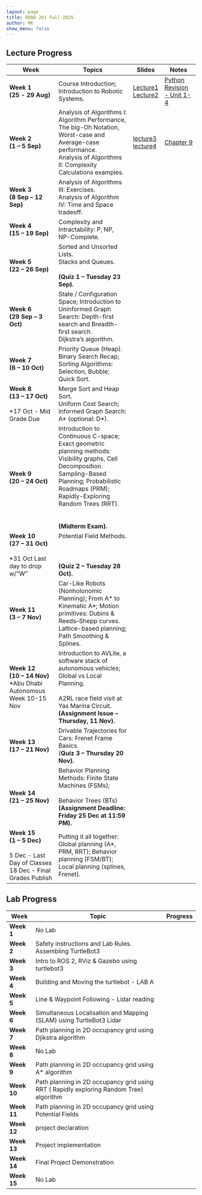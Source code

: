 ```yaml
---
layout: page
title: ROBO 201 Fall 2025
author: MK
show_menu: false
---
```


## Lecture Progress

| Week                                                                                                | Topics                                                                                                                                                                                                                                          | Slides                                                                                                                                                                                                                                  | Notes                                                                                                                      |
| --------------------------------------------------------------------------------------------------- | ----------------------------------------------------------------------------------------------------------------------------------------------------------------------------------------------------------------------------------------------- | --------------------------------------------------------------------------------------------------------------------------------------------------------------------------------------------------------------------------------------- | -------------------------------------------------------------------------------------------------------------------------- |
| **Week 1**<br>**(25** **- 29 Aug)**                                                                 | Course Introduction; Introduction to Robotic Systems.                                                                                                                                                                                           | [Lecture1](https://docs.google.com/presentation/d/1RJVue66TvjSi_eVNE6nyzxpTVs2-gDfJu9rpWNqRzqI/edit?usp=drive_link)<br>[Lecture2](https://docs.google.com/presentation/d/1U5iBJmyEvjFoZxilHZ8WUjJhK0LBMsDqEwAZgGsNwSU/edit?usp=sharing) | [Python Revision - Unit 1-4](https://www.theconstruct.ai/robotigniteacademy_learnros/ros-courses-library/python-robotics/) |
| **Week 2** <br>**(1 – 5 Sep)**                                                                      | Analysis of Algorithms I: Algorithm Performance, The big-Oh Notation, Worst-case and Average-case performance.  <br>Analysis of Algorithms II: Complexity Calculations examples.                                                                | [lecture3](https://docs.google.com/presentation/d/1KCCf-FpO2ScJgI6a4K5YhF-j2VGSuMLpEGrig9GsYVE/edit?usp=sharing)<br>[lecture4](https://docs.google.com/presentation/d/1WZbJ8C3CUaaDfAzhAHCNxpM2v0yXdQ-MyEHirb2FaXg/edit?usp=sharing)    | [Chapter 9](https://www.teach.cs.toronto.edu/~csc110y/fall/notes/)                                                         |
| **Week 3** <br>**(8 Sep – 12 Sep)**                                                                 | Analysis of Algorithms III: Exercises.  <br>Analysis of Algorithm IV: Time and Space tradeoff.                                                                                                                                                  |                                                                                                                                                                                                                                         |                                                                                                                            |
| **Week 4**<br>**(15 – 19 Sep)**                                                                     | Complexity and Intractability: P, NP, NP-Complete.                                                                                                                                                                                              |                                                                                                                                                                                                                                         |                                                                                                                            |
| **Week 5** <br>**(22 – 26 Sep)**                                                                    | Sorted and Unsorted Lists.  <br>Stacks and Queues.<br><br>**(Quiz 1 – Tuesday 23 Sep).**                                                                                                                                                        |                                                                                                                                                                                                                                         |                                                                                                                            |
| **Week 6**<br>**(29 Sep – 3 Oct)**                                                                  | State / Configuration Space; Introduction to Uninformed Graph Search: Depth-first search and Breadth-first search.  <br>Dijkstra’s algorithm.                                                                                                   |                                                                                                                                                                                                                                         |                                                                                                                            |
| **Week 7**<br>**(6 – 10 Oct)**                                                                      | Priority Queue (Heap).  <br>Binary Search Recap; Sorting Algorithms: Selection, Bubble; Quick Sort.                                                                                                                                             |                                                                                                                                                                                                                                         |                                                                                                                            |
| **Week 8**<br>**(13 – 17 Oct)**<br><br>*17 Oct - Mid Grade Due                                      | Merge Sort and Heap Sort.  <br>Uniform Cost Search; Informed Graph Search: A* (optional: D*).                                                                                                                                                   |                                                                                                                                                                                                                                         |                                                                                                                            |
| **Week 9**<br>**(20 – 24 Oct)**                                                                     | Introduction to Continuous C-space; Exact geometric planning methods: Visibility graphs, Cell Decomposition.  <br>Sampling-Based Planning; Probabilistic Roadmaps (PRM); Rapidly-Exploring Random Trees (RRT).<br><br>  <br>**(Midterm Exam).** |                                                                                                                                                                                                                                         |                                                                                                                            |
| **Week 10**<br>**(27 – 31 Oct)**<br><br>*31 Oct Last day to drop w/”W”                              | Potential Field Methods.<br><br>  <br><br>**(Quiz 2 – Tuesday 28 Oct).**                                                                                                                                                                        |                                                                                                                                                                                                                                         |                                                                                                                            |
| **Week 11** <br>**(3 – 7 Nov)**                                                                     | Car-Like Robots (Nonholonomic Planning); From A* to Kinematic A*; Motion primitives: Dubins & Reeds–Shepp curves.  <br>Lattice-based planning; Path Smoothing & Splines.                                                                        |                                                                                                                                                                                                                                         |                                                                                                                            |
| **Week 12** <br>**(10 – 14 Nov)**  <br>*Abu Dhabi Autonomous Week 10-15 Nov                         | Introduction to AVLite, a software stack of autonomous vehicles; Global vs Local Planning.<br><br>A2RL race field visit at Yas Marina Circuit.  <br>**(Assignment Issue – Thursday, 11 Nov).**                                                  |                                                                                                                                                                                                                                         |                                                                                                                            |
| **Week 13** <br>**(17 – 21 Nov)**                                                                   | Drivable Trajectories for Cars: Frenet Frame Basics.  <br>(**Quiz 3 – Thursday 20 Nov).**                                                                                                                                                       |                                                                                                                                                                                                                                         |                                                                                                                            |
| **Week 14** <br>**(21 – 25 Nov)**                                                                   | Behavior Planning Methods: Finite State Machines (FSMs);<br><br>Behavior Trees (BTs)  <br>**(Assignment Deadline: Friday 25 Dec at 11:59 PM).**                                                                                                 |                                                                                                                                                                                                                                         |                                                                                                                            |
| **Week 15** <br>**(1 – 5 Dec)**<br><br>5 Dec - Last Day of Classes<br>18 Dec - Final Grades Publish | Putting it all together: Global planning (A*, PRM, RRT); Behavior planning (FSM/BT); Local planning (splines, Frenet).                                                                                                                          |                                                                                                                                                                                                                                         |                                                                                                                            |

## Lab Progress

| Week        | Topic                                                                                   | Progress |
| ----------- | --------------------------------------------------------------------------------------- | -------- |
| **Week 1**  | No Lab                                                                                  |          |
| **Week 2**  | Safety instructions and Lab Rules. Assembling TurtleBot3                                |          |
| **Week 3**  | Intro to ROS 2, RViz & Gazebo using turtlebot3                                          |          |
| **Week 4**  | Building and Moving the turtlebot - LAB A                                               |          |
| **Week 5**  | Line & Waypoint Following - Lidar reading                                               |          |
| **Week 6**  | Simultaneous Localisation and Mapping (SLAM) using TurtleBot3 Lidar                     |          |
| **Week 7**  | Path planning in 2D occupancy grid using Djikstra algorithm                             |          |
| **Week 8**  | No Lab                                                                                  |          |
| **Week 9**  | Path planning in 2D occupancy grid using A* algorithm                                   |          |
| **Week 10** | Path planning in 2D occupancy grid using RRT ( Rapidly exploring Random Tree) algorithm |          |
| **Week 11** | Path planning in 2D occupancy grid using Potential Fields                               |          |
| **Week 12** | project declaration                                                                     |          |
| **Week 13** | Project implementation                                                                  |          |
| **Week 14** | Final Project Demonstration                                                             |          |
| **Week 15** | No Lab                                                                                  |          |
